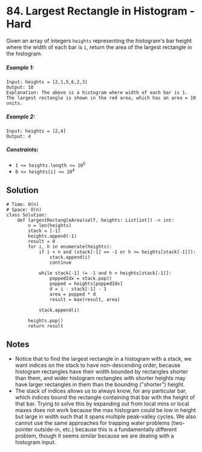 # 84. Largest Rectangle in Histogram - Hard

Given an array of integers `heights` representing the histogram's bar height where the width of each bar is `1`, return the area of the largest rectangle in the histogram.

##### Example 1:

```
Input: heights = [2,1,5,6,2,3]
Output: 10
Explanation: The above is a histogram where width of each bar is 1.
The largest rectangle is shown in the red area, which has an area = 10 units.
```

##### Example 2:

```
Input: heights = [2,4]
Output: 4
```

##### Constraints:

- <code>1 <= heights.length <= 10<sup>5</sup></code>
- <code>0 <= heights[i] <= 10<sup>4</sup></code>

## Solution

```
# Time: O(n)
# Space: O(n)
class Solution:
    def largestRectangleArea(self, heights: List[int]) -> int:
        n = len(heights)
        stack = [-1]
        heights.append(-1)
        result = 0
        for i, h in enumerate(heights):
            if i < n and (stack[-1] == -1 or h >= heights[stack[-1]]):
                stack.append(i)
                continue
            
            while stack[-1] != -1 and h < heights[stack[-1]]:
                poppedIdx = stack.pop()
                popped = heights[poppedIdx]
                d = i - stack[-1] - 1
                area = popped * d
                result = max(result, area)
            
            stack.append(i)
                
        heights.pop()
        return result
```

## Notes
- Notice that to find the largest rectangle in a histogram with a stack, we want indices on the stack to have non-descending order, because histogram rectangles have their width bounded by rectangles shorter than them, and wider histogram rectangles with shorter heights may have larger rectangles in them than the bounding ("shorter") height.
- The stack of indices allows us to always know, for any particular bar, which indices bound the rectangle containing that bar with the height of that bar. Trying to solve this by expanding out from local mins or local maxes does not work because the max histogram could be low in height but large in width such that it spans multiple peak-valley cycles. We also cannot use the same approaches for trapping water problems (two-pointer outside-in, etc.) because this is a fundamentally different problem, though it seems similar because we are dealing with a histogram input.